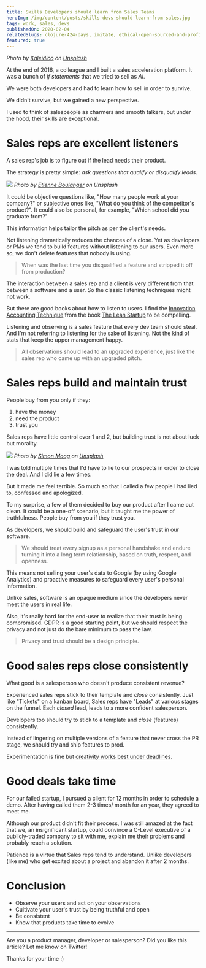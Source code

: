 ```yaml
---
title: Skills Developers should learn from Sales Teams
heroImg: /img/content/posts/skills-devs-should-learn-from-sales.jpg
tags: work, sales, devs
publishedOn: 2020-02-04
relatedSlugs: clojure-424-days, imitate, ethical-open-sourced-and-profitable
featured: true
---
```

*Photo by [Kaleidico](https://unsplash.com/@kaleidico) on [Unsplash](https://unsplash.com/)*


At the end of 2016, a colleague and I built a sales acceleration platform. It was a bunch of *if statements* that we tried to sell as *AI*.

We were both developers and had to learn how to sell in order to survive. 

We didn't survive, but we gained a new perspective.

I used to think of salespeople as charmers and smooth talkers, but under the hood, their skills are exceptional. 

# Sales reps are excellent listeners

A sales rep's job is to figure out if the lead needs their product. 

The strategy is pretty simple: *ask questions that qualify or disqualify leads*. 

![](https://source.unsplash.com/erCPgyXNlto)
*Photo by [Etienne Boulanger](https://unsplash.com/@etienneblg) on Unsplash*

It could be objective questions like, "How many people work at your company?" or subjective ones like, "What do you think of the competitor's product?". It could also be personal, for example, "Which school did you graduate from?"

This information helps tailor the pitch as per the client's needs. 

Not listening dramatically reduces the chances of a close. Yet as developers or PMs we tend to build features without listening to our users. Even more so, we don't delete features that nobody is using. 

> When was the last time you disqualified a feature and stripped it off from production?

The interaction between a sales rep and a client is very different from that between a software and a user. So the classic listening techniques might not work. 

But there are good books about how to listen to users. I find the [Innovation Accounting Technique](https://www.ideou.com/blogs/inspiration/innovation-accounting-what-it-is-and-how-to-get-started) from the book [The Lean Startup](http://theleanstartup.com/) to be compelling. 

Listening and observing is a sales feature that every dev team should steal. And I'm not referring to listening for the sake of listening. Not the kind of stats that keep the upper management happy. 

> All observations should lead to an upgraded experience, just like the sales rep who came up with an upgraded pitch.

# Sales reps build and maintain trust

People buy from you only if they:
1. have the money
2. need the product
3. trust you

Sales reps have little control over 1 and 2, but building trust is not about luck but morality. 

![](https://source.unsplash.com/_IvTz18z_J8)
*Photo by [Simon Moog](https://unsplash.com/@simon_moog) on [Unsplash](https://unsplash.com/)*

I was told multiple times that I'd have to lie to our prospects in order to close the deal. And I did lie a few times. 

But it made me feel terrible. So much so that I called a few people I had lied to, confessed and apologized. 

To my surprise, a few of them decided to buy our product after I came out clean. It could be a one-off scenario, but it taught me the power of truthfulness. People buy from you if they trust you. 

As developers, we should build and safeguard the user's trust in our software. 

> We should treat every signup as a personal handshake and endure turning it into a long term relationship, based on truth, respect, and openness.

This means not selling your user's data to Google (by using Google Analytics) and proactive measures to safeguard every user's personal information. 

Unlike sales, software is an opaque medium since the developers never meet the users in real life. 

Also, it's really hard for the end-user to realize that their trust is being compromised. GDPR is a good starting point, but we should respect the privacy and not just do the bare minimum to pass the law.

> Privacy and trust should be a design principle. 

# Good sales reps close consistently

What good is a salesperson who doesn't produce consistent revenue?

Experienced sales reps stick to their template and *close* consistently. 
Just like "Tickets" on a kanban board, Sales reps have "Leads" at various stages on the funnel.
Each *closed* lead, leads to a more confident salesperson.

Developers too should try to stick to a template and *close* (features) consistently. 

Instead of lingering on multiple versions of a feature that never cross the PR stage, we should try and ship features to prod. 

Experimentation is fine but [creativity works best under deadlines](https://hbr.org/2019/11/why-constraints-are-good-for-innovation). 


# Good deals take time
For our failed startup, I pursued a client for 12 months in order to schedule a demo. After having called them 2-3 times/ month for an year, they agreed to meet me. 

Although our product didn't fit their process, I was still amazed at the fact that we, an insignificant startup, could convince a C-Level executive of a publicly-traded company to sit with me, explain  me their problems and probably reach a solution. 

Patience is a virtue that Sales reps tend to understand. Unlike developers (like me) who get excited about a project and abandon it after 2 months. 

# Conclusion
- Observe your users and act on your observations
- Cultivate your user's trust by being truthful and open
- Be consistent
- Know that products take time to evolve

---
Are you a product manager, developer or salesperson?
Did you like this article? Let me know on Twitter! 

Thanks for your time :)
